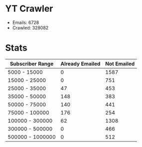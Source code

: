 # YT Crawler
- Emails: 6728
- Crawled: 328082

# Stats
| Subscriber Range  | Already Emailed | Not Emailed |
|-------|-------|-------|
| 5000 - 15000 | 0 | 1587 |
| 15000 - 25000 | 0 | 751 |
| 25000 - 35000 | 47 | 453 |
| 35000 - 50000 | 148 | 383 |
| 50000 - 75000 | 140 | 441 |
| 75000 - 100000 | 176 | 254 |
| 100000 - 300000 | 62 | 1308 |
| 300000 - 500000 | 0 | 466 |
| 500000 - 1000000 | 0 | 512 |

